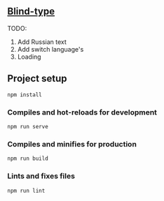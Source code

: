 
## [Blind-type](https://denfi92-blind-typing.netlify.app/)

TODO:
1. Add Russian text
2. Add switch language's
3. Loading



## Project setup
```
npm install
```

### Compiles and hot-reloads for development
```
npm run serve
```

### Compiles and minifies for production
```
npm run build
```

### Lints and fixes files
```
npm run lint
```
